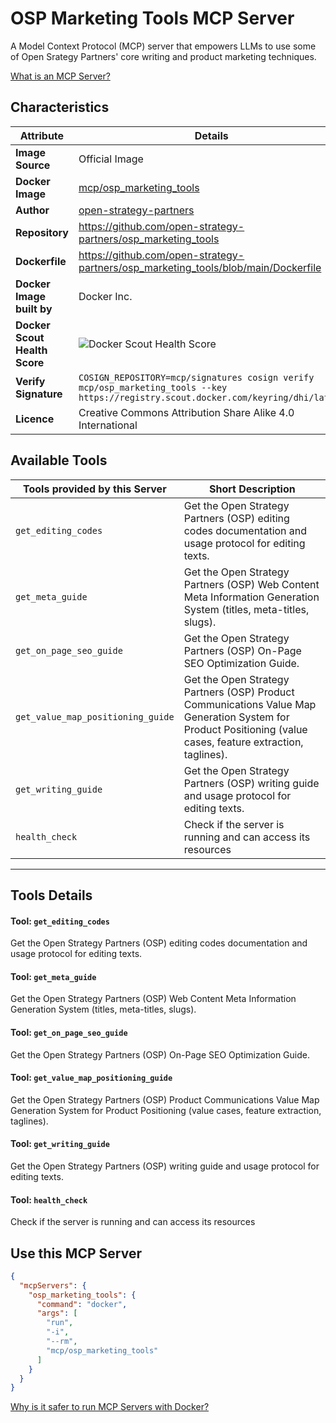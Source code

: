 # OSP Marketing Tools MCP Server

A Model Context Protocol (MCP) server that empowers LLMs to use some of Open Srategy Partners' core writing and product marketing techniques.

[What is an MCP Server?](https://www.anthropic.com/news/model-context-protocol)

## Characteristics
Attribute|Details|
|-|-|
**Image Source**|Official Image
**Docker Image**|[mcp/osp_marketing_tools](https://hub.docker.com/repository/docker/mcp/osp_marketing_tools)
**Author**|[open-strategy-partners](https://github.com/open-strategy-partners)
**Repository**|https://github.com/open-strategy-partners/osp_marketing_tools
**Dockerfile**|https://github.com/open-strategy-partners/osp_marketing_tools/blob/main/Dockerfile
**Docker Image built by**|Docker Inc.
**Docker Scout Health Score**| ![Docker Scout Health Score](https://api.scout.docker.com/v1/policy/insights/org-image-score/badge/mcp/osp_marketing_tools)
**Verify Signature**|`COSIGN_REPOSITORY=mcp/signatures cosign verify mcp/osp_marketing_tools --key https://registry.scout.docker.com/keyring/dhi/latest`
**Licence**|Creative Commons Attribution Share Alike 4.0 International

## Available Tools
Tools provided by this Server|Short Description
-|-
`get_editing_codes`|Get the Open Strategy Partners (OSP) editing codes documentation and usage protocol for editing texts.|
`get_meta_guide`|Get the Open Strategy Partners (OSP) Web Content Meta Information Generation System (titles, meta-titles, slugs).|
`get_on_page_seo_guide`|Get the Open Strategy Partners (OSP) On-Page SEO Optimization Guide.|
`get_value_map_positioning_guide`|Get the Open Strategy Partners (OSP) Product Communications Value Map Generation System for Product Positioning (value cases, feature extraction, taglines).|
`get_writing_guide`|Get the Open Strategy Partners (OSP) writing guide and usage protocol for editing texts.|
`health_check`|Check if the server is running and can access its resources|

---
## Tools Details

#### Tool: **`get_editing_codes`**
Get the Open Strategy Partners (OSP) editing codes documentation and usage protocol for editing texts.
#### Tool: **`get_meta_guide`**
Get the Open Strategy Partners (OSP) Web Content Meta Information Generation System (titles, meta-titles, slugs).
#### Tool: **`get_on_page_seo_guide`**
Get the Open Strategy Partners (OSP) On-Page SEO Optimization Guide.
#### Tool: **`get_value_map_positioning_guide`**
Get the Open Strategy Partners (OSP) Product Communications Value Map Generation System for Product Positioning (value cases, feature extraction, taglines).
#### Tool: **`get_writing_guide`**
Get the Open Strategy Partners (OSP) writing guide and usage protocol for editing texts.
#### Tool: **`health_check`**
Check if the server is running and can access its resources
## Use this MCP Server

```json
{
  "mcpServers": {
    "osp_marketing_tools": {
      "command": "docker",
      "args": [
        "run",
        "-i",
        "--rm",
        "mcp/osp_marketing_tools"
      ]
    }
  }
}
```

[Why is it safer to run MCP Servers with Docker?](https://www.docker.com/blog/the-model-context-protocol-simplifying-building-ai-apps-with-anthropic-claude-desktop-and-docker/)
